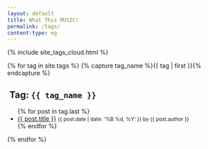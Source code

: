 ```yaml
---
layout: default
title: What This MUSIC!
permalink: /tags/
content-type: eg
---
```


<style>
.category-content a {
    text-decoration: none;
    color: #4183c4;
}

.category-content a:hover {
    text-decoration: underline;
    color: #4183c4;
}
</style>

<main>
  {% include site_tags_cloud.html %}

  {% for tag in site.tags %}
    {% capture tag_name %}{{ tag | first }}{% endcapture %}
    <h2 class="tag-headline" id="{{ tag_name }}">
	  <i class="fa fa-tags"></i>&nbsp;Tag: <code class="tag">{{ tag_name }}</code>
	</h2>
	<ul>
      {% for post in tag.last %}
        <li class="tag-list">
	      <a href="{{ post.url }}">{{ post.title }}</a>
	      <span class="post-meta">
		    <small>{{ post.date | date: '%B %d, %Y' }} by {{ post.author }}</small>
		  </span>
	    </li>
      {% endfor %}
    </ul>
  {% endfor %}
</main>
